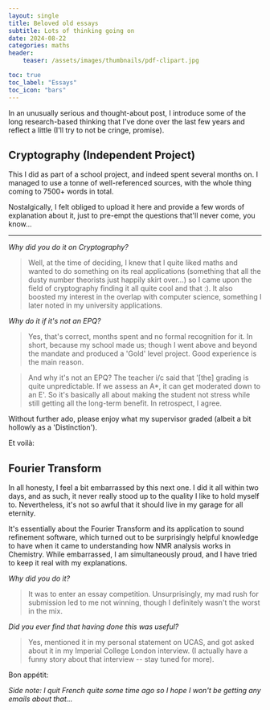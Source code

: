 ```yaml
---
layout: single
title: Beloved old essays
subtitle: Lots of thinking going on
date: 2024-08-22
categories: maths
header:
    teaser: /assets/images/thumbnails/pdf-clipart.jpg

toc: true
toc_label: "Essays"
toc_icon: "bars"
---
```

In an unusually serious and thought-about post, I introduce some of the long research-based thinking that I've done over the last few years and reflect a little (I'll try to not be cringe, promise).

## Cryptography (Independent Project)
This I did as part of a school project, and indeed spent several months on. I managed to use a tonne of well-referenced sources, with the whole thing coming to 7500+ words in total.

Nostalgically, I felt obliged to upload it here and provide a few words of explanation about it, just to pre-empt the questions that'll never come, you know...

---

*Why did you do it on Cryptography?*
> Well, at the time of deciding, I knew that I quite liked maths and wanted to do something on its real applications (something that all the dusty number theorists just happily skirt over...) so I came upon the field of cryptography finding it all quite cool and that :). It also boosted my interest in the overlap with computer science, something I later noted in my university applications.

*Why do it if it's not an EPQ?*
> Yes, that's correct, months spent and no formal recognition for it. In short, because my school made us; though I went above and beyond the mandate and produced a 'Gold' level project. Good experience is the main reason. 

> And why it's not an EPQ? The teacher i/c said that '[the] grading is quite unpredictable. If we assess an A*, it can get moderated down to an E'. So it's basically all about making the student not stress while still getting all the long-term benefit. In retrospect, I agree.

Without further ado, please enjoy what my supervisor graded (albeit a bit hollowly as a 'Distinction').

Et voilà:

<object data="{{ site.url }}{{ site.baseurl }}/assets/documents/Cryptography IP.pdf" width="1000" height="1000" type="application/pdf"></object>



## Fourier Transform
In all honesty, I feel a bit embarrassed by this next one. I did it all within two days, and as such, it never really stood up to the quality I like to hold myself to. Nevertheless, it's not so awful that it should live in my garage for all eternity.

It's essentially about the Fourier Transform and its application to sound refinement software, which turned out to be surprisingly helpful knowledge to have when it came to understanding how NMR analysis works in Chemistry. While embarrassed, I am simultaneously proud, and I have tried to keep it real with my explanations.

*Why did you do it?*
> It was to enter an essay competition. Unsurprisingly, my mad rush for submission led to me not winning, though I definitely wasn't the worst in the mix.

*Did you ever find that having done this was useful?*
> Yes, mentioned it in my personal statement on UCAS, and got asked about it in my Imperial College London interview. (I actually have a funny story about that interview -- stay tuned for more).

Bon appétit:

<object data="{{ site.url }}{{ site.baseurl }}/assets/documents/The Mathematics Behind Sound.pdf" width="1000" height="1000" type="application/pdf"></object>




*Side note: I quit French quite some time ago so I hope I won't be getting any emails about that...*